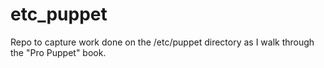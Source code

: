 etc_puppet
==========

Repo to capture work done on the /etc/puppet directory as I walk through the "Pro Puppet" book.
